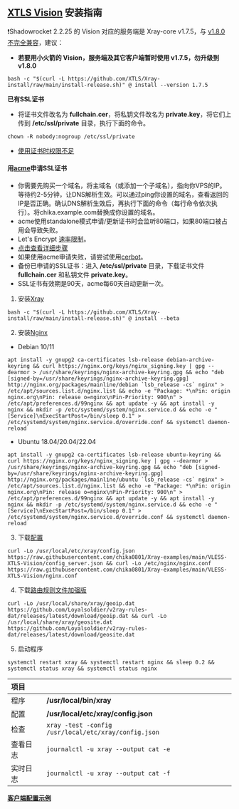 ## [XTLS Vision](https://github.com/XTLS/Xray-core/discussions/1295) 安装指南

:exclamation:Shadowrocket 2.2.25 的 Vision 对应的服务端是 Xray-core v1.7.5，与 [v1.8.0 不完全兼容](https://github.com/XTLS/Xray-core/issues/1755#issuecomment-1462355442)，建议：

- **若要用小火箭的 Vision，服务端及其它客户端暂时使用 v1.7.5，勿升级到 v1.8.0**

```
bash -c "$(curl -L https://github.com/XTLS/Xray-install/raw/main/install-release.sh)" @ install --version 1.7.5
```

**已有SSL证书**

- 将证书文件改名为 **fullchain.cer**，将私钥文件改名为 **private.key**，将它们上传到 **/etc/ssl/private** 目录，执行下面的命令。

```
chown -R nobody:nogroup /etc/ssl/private
```

- [使用证书时权限不足](https://github.com/v2fly/fhs-install-v2ray/wiki/Insufficient-permissions-when-using-certificates-zh-Hans-CN)

#### 用[acme](https://github.com/acmesh-official/acme.sh)申请SSL证书

- 你需要先购买一个域名，将主域名（或添加一个子域名），指向你VPS的IP。等待约2-5分钟，让DNS解析生效。可以通过ping你设置的域名，查看返回的IP是否正确。确认DNS解析生效后，再执行下面的命令（每行命令依次执行）。将chika.example.com替换成你设置的域名。
- acme使用standalone模式申请/更新证书时会监听80端口，如果80端口被占用会导致失败。
- Let's Encrypt [速率限制](https://letsencrypt.org/zh-cn/docs/rate-limits/)。
- [点击查看详细步骤](https://github.com/chika0801/Xray-install/blob/main/acme.md)
- 如果使用acme申请失败，请尝试使用[cerbot](https://github.com/chika0801/Xray-install/blob/main/certbot.md)。
- 备份已申请的SSL证书：进入 **/etc/ssl/private** 目录，下载证书文件 **fullchain.cer** 和私钥文件 **private.key**。
- SSL证书有效期是90天，acme每60天自动更新一次。

1. 安装[Xray](https://github.com/XTLS/Xray-core/releases)

```
bash -c "$(curl -L https://github.com/XTLS/Xray-install/raw/main/install-release.sh)" @ install --beta
```

2. 安装[Nginx](http://nginx.org/en/linux_packages.html)

- Debian 10/11

```
apt install -y gnupg2 ca-certificates lsb-release debian-archive-keyring && curl https://nginx.org/keys/nginx_signing.key | gpg --dearmor > /usr/share/keyrings/nginx-archive-keyring.gpg && echo "deb [signed-by=/usr/share/keyrings/nginx-archive-keyring.gpg] http://nginx.org/packages/mainline/debian `lsb_release -cs` nginx" > /etc/apt/sources.list.d/nginx.list && echo -e "Package: *\nPin: origin nginx.org\nPin: release o=nginx\nPin-Priority: 900\n" > /etc/apt/preferences.d/99nginx && apt update -y && apt install -y nginx && mkdir -p /etc/systemd/system/nginx.service.d && echo -e "[Service]\nExecStartPost=/bin/sleep 0.1" > /etc/systemd/system/nginx.service.d/override.conf && systemctl daemon-reload
```

- Ubuntu 18.04/20.04/22.04

```
apt install -y gnupg2 ca-certificates lsb-release ubuntu-keyring && curl https://nginx.org/keys/nginx_signing.key | gpg --dearmor > /usr/share/keyrings/nginx-archive-keyring.gpg && echo "deb [signed-by=/usr/share/keyrings/nginx-archive-keyring.gpg] http://nginx.org/packages/mainline/ubuntu `lsb_release -cs` nginx" > /etc/apt/sources.list.d/nginx.list && echo -e "Package: *\nPin: origin nginx.org\nPin: release o=nginx\nPin-Priority: 900\n" > /etc/apt/preferences.d/99nginx && apt update -y && apt install -y nginx && mkdir -p /etc/systemd/system/nginx.service.d && echo -e "[Service]\nExecStartPost=/bin/sleep 0.1" > /etc/systemd/system/nginx.service.d/override.conf && systemctl daemon-reload
```

3. 下载[配置](https://github.com/chika0801/Xray-examples)

```
curl -Lo /usr/local/etc/xray/config.json https://raw.githubusercontent.com/chika0801/Xray-examples/main/VLESS-XTLS-Vision/config_server.json && curl -Lo /etc/nginx/nginx.conf https://raw.githubusercontent.com/chika0801/Xray-examples/main/VLESS-XTLS-Vision/nginx.conf
```

4. 下载[路由规则文件加强版](https://github.com/Loyalsoldier/v2ray-rules-dat)

```
curl -Lo /usr/local/share/xray/geoip.dat https://github.com/Loyalsoldier/v2ray-rules-dat/releases/latest/download/geoip.dat && curl -Lo /usr/local/share/xray/geosite.dat https://github.com/Loyalsoldier/v2ray-rules-dat/releases/latest/download/geosite.dat
```

5. 启动程序

```
systemctl restart xray && systemctl restart nginx && sleep 0.2 && systemctl status xray && systemctl status nginx
```

| 项目 | |
| :--- | :--- |
| 程序 | **/usr/local/bin/xray** |
| 配置 | **/usr/local/etc/xray/config.json** |
| 检查 | `xray -test -config /usr/local/etc/xray/config.json` |
| 查看日志 | `journalctl -u xray --output cat -e` |
| 实时日志 | `journalctl -u xray --output cat -f` |

[**客户端配置示例**](https://github.com/chika0801/Xray-examples/tree/main/VLESS-XTLS-Vision)
